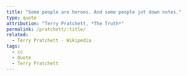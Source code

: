 ```yaml
---
title: "Some people are heroes. And some people jot down notes."
type: quote
attribution: "Terry Pratchett, *The Truth*"
permalink: /pratchett/:title/
related:
  - Terry Pratchett - Wikipedia
tags:
  - cc
  - Quote
  - Terry Pratchett
---
```

